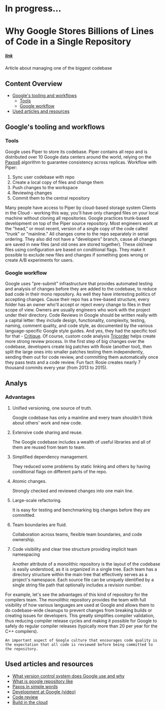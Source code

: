 # In progress...

# Why Google Stores Billions of Lines of Code in a Single Repository
##### [link](https://cacm.acm.org/magazines/2016/7/204032-why-google-stores-billions-of-lines-of-code-in-a-single-repository/fulltext)
Article about managing one of the biggest codebase

## Content Overview
  - [Google's tooling and workflows](#googles-tooling-and-workflows)
    - [Tools](#tools)
    - [Google workflow](#google-workflow)
  - [Used articles and resources](#used-articles-and-resources)

## Google's tooling and workflows
### Tools
Google uses Piper to store its codebase. Piper contains all repo and is distributed over 10 Google data centers around the world, relying on the [Paxos6] algorithm to guarantee consistency across replicas. 
Workflow with Piper:
1. Sync user codebase with repo
2. Create a local copy of files and change them
3. Push changes to the workspace
4. Reviewing changes
5. Commit them to the central repository

Many people have access to Piper by cloud-based storage system Clients in the Cloud - working this way, you'll have only changed files on your local machine without cloning all repositories.
Google practices trunk-based development on top of the Piper source repository. 
Most engineers work at the "head," or most recent, version of a single copy of the code called "trunk" or "mainline." All changes come to the repo separately in serial ordering.
They also did not have a "developers" branch, cause all changes are saved in new files (and old ones are stored together). These old/new files using configuration are based on conditional flags. They make it possible to exclude new files and changes if something goes wrong or create A/B experiments for users.

### Google workflow

Google uses "pre-submit" infrastructure that provides automated testing and analysis of changes before they are added to the codebase, to reduce bad code in their mono repository.
As well they have interesting politics of accepting changes. Cause their repo has a tree-based structure, every folder has an owner who'll accept or reject every change to files in their scope of view. Owners are usually engineers who work with the project under their directory.
Code Reviews in Google should be written really with a capital letter: they include design, functionality, complexity, testing, naming, comment quality, and code style, as documented by the various language-specific Google style guides.
And yes, they had the specific tool for that - [Critique].
Of course, custom code analysis [Tricorder] helps create more strong review process.
In the first step of big changes over the codebase, developers create big patches with Rosie (another tool), then split the large ones into smaller patches testing them independently, sending them out for code review, and committing them automatically once they pass tests and a code review.
Fun fact: Rosie creates nearly 7 thousand commits every year (from 2013 to 2015).

## Analys

### Advantages

1. Unified versioning, one source of truth.
   
   Google codebase has only a mainline and every team shouldn't think about others' work and new code.

2. Extensive code sharing and reuse.
   
   The Google codebase includes a wealth of useful libraries and all of them are reused from team to team.

3. Simplified dependency management.
   
   They reduced some problems by static linking and others by having conditional flags on different parts of the repo.

4. Atomic changes.
   
   Strongly checked and reviewed changes into one main line.

5. Large-scale refactoring.
   
   It is easy for testing and benchmarking big changes before they are committed.

6. Team boundaries are fluid.
   
   Collaboration across teams, flexible team boundaries, and code ownership.
   
7. Code visibility and clear tree structure providing implicit team namespacing
   
   Another attribute of a monolithic repository is the layout of the codebase is easily understood, as it is organized in a single tree. Each team has a directory structure within the main tree that effectively serves as a project's namespace. Each source file can be uniquely identified by a single string file path that optionally includes a revision number. 

For example, let's see the advantages of this kind of repository for the compilers team. The monolithic repository provides the team with full visibility of how various languages are used at Google and allows them to do codebase-wide cleanups to prevent changes from breaking builds or creating issues for developers. This greatly simplifies compiler validation, thus reducing compiler release cycles and making it possible for Google to safely do regular compiler releases (typically more than 20 per year for the C++ compilers).

```
An important aspect of Google culture that encourages code quality is the expectation that all code is reviewed before being committed to the repository.
```

## Used articles and resources
 - [What version control system does Google use and why](https://www.quora.com/What-version-control-system-does-Google-use-and-why#:~:text=What%20source%20control%20does%20Google,internally%20developed%20system%20called%20Piper.&text=Google's%20monolithic%20repository%20provides%20a,of%20developers%20around%20the%20world.)
 - [What is google repository like](https://softwareengineering.stackexchange.com/questions/41435/what-is-googles-repository-like)
 - [Paxos in simple words](https://www.researchgate.net/publication/358603298_Understanding_Paxos_and_other_distributed_consensus_algorithms)
 - [Development at Google (video)](https://www.infoq.com/presentations/Development-at-Google/)
 - [Code review](https://abseil.io/resources/swe-book/html/ch09.html#code_review-id00002)
 - [Build in the cloud](https://google-engtools.blogspot.com/2011/08/build-in-cloud-how-build-system-works.html)

[Paxos6]:<https://en.wikipedia.org/wiki/Paxos_(computer_science)>
[Critique]:<https://abseil.io/resources/swe-book/html/ch19.html>
[Tricorder]:<https://static.googleusercontent.com/media/research.google.com/ru//pubs/archive/43322.pdf>